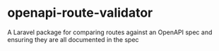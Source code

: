 # openapi-route-validator
A Laravel package for comparing routes against an OpenAPI spec and ensuring they are all documented in the spec
